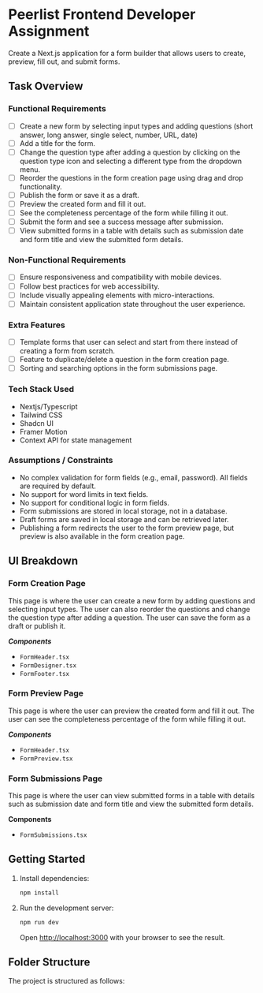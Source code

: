 # Peerlist Frontend Developer Assignment

Create a Next.js application for a form builder that allows users to create, preview, fill out, and submit forms.

## Task Overview

### Functional Requirements 

- [ ] Create a new form by selecting input types and adding questions (short answer, long answer, single select, number, URL, date)
- [ ] Add a title for the form.
- [ ] Change the question type after adding a question by clicking on the question type icon and selecting a different type from the dropdown menu.
- [ ] Reorder the questions in the form creation page using drag and drop functionality.
- [ ] Publish the form or save it as a draft.
- [ ] Preview the created form and fill it out.
- [ ] See the completeness percentage of the form while filling it out.
- [ ] Submit the form and see a success message after submission.
- [ ] View submitted forms in a table with details such as submission date and form title and view the submitted form details.

### Non-Functional Requirements
- [ ] Ensure responsiveness and compatibility with mobile devices.
- [ ] Follow best practices for web accessibility.
- [ ] Include visually appealing elements with micro-interactions.
- [ ] Maintain consistent application state throughout the user experience.

### Extra Features

- [ ] Template forms that user can select and start from there instead of creating a form from scratch.
- [ ] Feature to duplicate/delete a question in the form creation page.
- [ ] Sorting and searching options in the form submissions page.

### Tech Stack Used

- Nextjs/Typescript
- Tailwind CSS
- Shadcn UI
- Framer Motion
- Context API for state management

### Assumptions / Constraints

- No complex validation for form fields (e.g., email, password). All fields are required by default.
- No support for word limits in text fields.
- No support for conditional logic in form fields.
- Form submissions are stored in local storage, not in a database.
- Draft forms are saved in local storage and can be retrieved later.
- Publishing a form redirects the user to the form preview page, but preview is also available in the form creation page.

## UI Breakdown

### Form Creation Page

 This page is  where the user can create a new form by adding questions and selecting input types. The user can also reorder the questions and change the question type after adding a question. The user can save the form as a draft or publish it.

 ***Components***
   - `FormHeader.tsx`
   - `FormDesigner.tsx`
   - `FormFooter.tsx`

### Form Preview Page
This page is where the user can preview the created form and fill it out. The user can see the completeness percentage of the form while filling it out.

 ***Components***
   - `FormHeader.tsx`
   - `FormPreview.tsx`


### Form Submissions Page
This page is where the user can view submitted forms in a table with details such as submission date and form title and view the submitted form details.

**Components**
   - `FormSubmissions.tsx`



## Getting Started



1. Install dependencies:
   ```bash
   npm install
   ```

2. Run the development server:
   ```bash
   npm run dev
   ```
   Open [http://localhost:3000](http://localhost:3000) with your browser to see the result.

   

## Folder Structure

The project is structured as follows:

```

```

